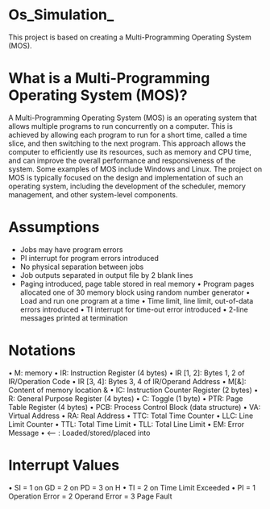# Os_Simulation_
This project is based on creating a Multi-Programming Operating System (MOS).
# What is a Multi-Programming Operating System (MOS)?
A Multi-Programming Operating System (MOS) is an operating system that allows multiple programs to run concurrently on a computer. This is achieved by allowing each program to run for a short time, called a time slice, and then switching to the next program. This approach allows the computer to efficiently use its resources, such as memory and CPU time, and can improve the overall performance and responsiveness of the system. Some examples of MOS include Windows and Linux. The project on MOS is typically focused on the design and implementation of such an operating system, including the development of the scheduler, memory management, and other system-level components.
# Assumptions
* Jobs may have program errors
* PI interrupt for program errors introduced
* No physical separation between jobs
* Job outputs separated in output file by 2 blank lines
* Paging introduced, page table stored in real memory
•	Program pages allocated one of 30 memory block using random number generator
•	Load and run one program at a time
•	Time limit, line limit, out-of-data errors introduced
•	TI interrupt for time-out error introduced
•	2-line messages printed at termination
# Notations
•	M: memory
•	IR: Instruction Register (4 bytes)
•	IR [1, 2]: Bytes 1, 2 of IR/Operation Code
•	IR [3, 4]: Bytes 3, 4 of IR/Operand Address
•	M[&]: Content of memory location &
•	IC: Instruction Counter Register (2 bytes)
•	R: General Purpose Register (4 bytes)
•	C: Toggle (1 byte)
•	PTR: Page Table Register (4 bytes)
•	PCB: Process Control Block (data structure)
•	VA: Virtual Address
•	RA: Real Address
•	TTC: Total Time Counter
•	LLC: Line Limit Counter
•	TTL: Total Time Limit
•	TLL: Total Line Limit
•	EM: Error Message
•	<-- : Loaded/stored/placed into
# Interrupt Values
•	SI = 1 on GD = 2 on PD = 3 on H
•	TI = 2 on Time Limit Exceeded
•	PI = 1 Operation Error = 2 Operand Error = 3 Page Fault


